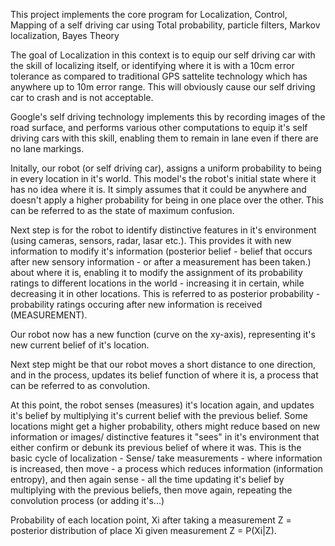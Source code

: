 This project implements the core program for Localization, Control, Mapping of a self driving car using Total probability, particle filters, Markov localization, Bayes Theory

The goal of Localization in this context is to equip our self driving car with the skill of localizing itself, or identifying where it is with a 10cm error tolerance as compared to traditional GPS sattelite technology which has anywhere up to 10m error range. This will obviously cause our self driving car to crash and is not acceptable.

Google's self driving technology implements this by recording images of the road surface, and performs various other computations to equip it's self driving cars with this skill, enabling them to remain in lane even if there are no lane markings.

Initally, our robot (or self driving car), assigns a uniform probability to being in every location in it's world. This model's the robot's initial state where it has no idea where it is. It simply assumes that it could be anywhere and doesn't apply a higher probability for being in one place over the other. This can be referred to as the state of maximum confusion.

Next step is for the robot to identify distinctive features in it's environment (using cameras, sensors, radar, lasar etc.). This provides it with new information to modify it's information (posterior belief - belief that occurs after new sensory information - or after a measurement has been taken.) about where it is, enabling it to modify the assignment of its probability ratings to different locations in the world - increasing it in certain, while decreasing it in other locations. This is referred to as posterior probability - probability ratings occuring after new information is received (MEASUREMENT).

Our robot now has a new function (curve on the xy-axis), representing it's new current belief of it's location.

Next step might be that our robot moves a short distance to one direction, and in the process, updates its belief function of where it is, a process that can be referred to as convolution.

At this point, the robot senses (measures) it's location again, and updates it's belief by multiplying it's current belief with the previous belief. Some locations might get a higher probability, others might reduce based on new information or images/ distinctive features it "sees" in it's environment that either confirm or debunk its previous belief of where it was. This is the basic cycle of localization - Sense/ take measurements - where information is increased, then move - a process which reduces information (information entropy), and then again sense - all the time updating it's belief by multiplying with the previous beliefs, then move again, repeating the convolution process (or adding it's...)

Probability of each location point, Xi after taking a measurement Z = posterior distribution of place Xi given measurement Z = P(Xi|Z).